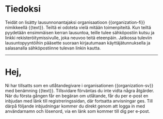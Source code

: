# Tiedoksi

Teid&auml;t on lis&auml;tty lausunnonantajaksi organisaatioon {{organization-fi}} nimikkeell&auml; {{text}}.
Teilt&auml; ei odoteta viel&auml; mit&auml;&auml;n toimenpiteit&auml;.
Kun teilt&auml; pyydet&auml;&auml;n ensimm&auml;isen kerran lausuntoa, teille tulee s&auml;hk&ouml;postiin kutsu ja linkki rekister&ouml;itymissivulle, joka neuvoo teit&auml; eteenp&auml;in.
Jatkossa tuleviin lausuntopyynt&ouml;ihin p&auml;&auml;sette suoraan kirjautumaan k&auml;ytt&auml;j&auml;tunnuksella ja salasanalla s&auml;hk&ouml;postiinne tulevan linkin kautta.


---

# Hej,

Ni har tillsatts som en utl&aring;tandegivare i organisationen {{organization-sv}} med ben&auml;mning {{text}}.
Tillsvidare f&ouml;rv&auml;ntas du inte vidta n&aring;gra &aring;tg&auml;rder.
N&auml;r du f&ouml;rsta g&aring;ngen f&aring;r en beg&auml;ran om utl&aring;tande, f&aring;r du per e-post en inbjudan med l&auml;nk till registreringssidan, d&auml;r fortsatta anvisningar ges.
Till d&auml;rp&aring; f&ouml;ljande inbjudningar kommer du direkt genom att logga in med anv&auml;ndarnamn och l&ouml;senord, via en l&auml;nk som kommer till dig per e-post.
